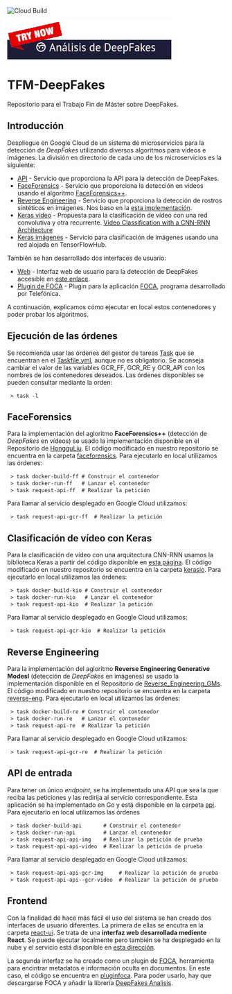 ![Cloud Build](https://storage.googleapis.com/deepfakes-317408-badges/builds/tfm-deepfakes/branches/main.svg)

[![](./imgs/tryWeb.png)](https://reactui-utoehvsqvq-ew.a.run.app)

# TFM-DeepFakes

Repositorio para el Trabajo Fin de Máster sobre DeepFakes.

## Introducción

Despliegue en Google Cloud de un sistema de microservicios para la detección de *DeepFakes* utilizando diversos algoritmos para vídeos e imágenes. La división en directorio de cada uno de los microservicios es la siguiente:

* [API](./api) - Servicio que proporciona la API para la detección de DeepFakes.
* [FaceForensics](./faceforensics) - Servicio que proporciona la detección en videos usando el algoritmo [FaceForensics++](https://github.com/HongguLiu/Deepfake-Detection).
* [Reverse Engineering](./reverse) - Servicio que proporciona la detección de rostros sintéticos en imágenes. Nos baso en la [esta implementación](https://github.com/vishal3477/Reverse_Engineering_GMs).
* [Keras vídeo](./kerasio) - Propuesta para la clasificación de vídeo con una red convolutiva y otra recurrente. [Video Classification with a CNN-RNN Architecture](https://keras.io/examples/vision/video_classification/)
* [Keras imágenes](./kerasioimg) - Servicio para clasificación de imágenes usando una red alojada en TensorFlowHub.

También se han desarrollado dos interfaces de usuario:
* [Web](./react-ui) - Interfaz web de usuario para la detección de DeepFakes accesible en [este enlace](https://reactui-utoehvsqvq-ew.a.run.app).
* [Plugin de FOCA](./pluginfoca) - Plugin para la aplicación [FOCA](https://github.com/ElevenPaths/FOCA), programa desarrollado por Telefónica.

A continuación, explicamos cómo ejecutar en local estos contenedores y poder probar los algoritmos.

## Ejecución de las órdenes

Se recomienda usar las órdenes del gestor de tareas [Task](https://taskfile.dev/#/) que se encuentran en el [Taskfile.yml](./Taskfile.yml), aunque no es obligatorio. Se aconseja cambiar el valor de las variables GCR_FF, GCR_RE y GCR_API con los nombres de los contenedores deseados. Las órdenes disponibles se pueden consultar mediante la orden:

```
 > task -l
```

## FaceForensics

Para la implementación del agloritmo **FaceForensics++** (detección de *DeepFakes* en vídeos) se usado la implementación disponible en el Repositorio de [HongguLiu](https://github.com/HongguLiu/Deepfake-Detection). El código modificado en nuestro repositorio se encuentra en la carpeta [faceforensics](./faceforensics). Para ejecutarlo en local utilizamos las órdenes:

```
 > task docker-build-ff # Construir el contenedor
 > task docker-run-ff   # Lanzar el contenedor 
 > task request-api-ff  # Realizar la petición
```

Para llamar al servicio desplegado en Google Cloud utilizamos:

```
 > task request-api-gcr-ff  # Realizar la petición
```

## Clasificación de vídeo con Keras

Para la clasificación de vídeo con una arquitectura CNN-RNN usamos la biblioteca Keras a partir del código disponible en [esta página](https://keras.io/examples/vision/video_classification/). El código modificado en nuestro repositorio se encuentra en la carpeta [kerasio](./kerasio). Para ejecutarlo en local utilizamos las órdenes:

```
 > task docker-build-kio # Construir el contenedor
 > task docker-run-kio   # Lanzar el contenedor 
 > task request-api-kio  # Realizar la petición
```

Para llamar al servicio desplegado en Google Cloud utilizamos:

```
 > task request-api-gcr-kio  # Realizar la petición
```


## Reverse Engineering

Para la implementación del agloritmo **Reverse Engineering Generative Modesl** (detección de *DeepFakes* en imágenes) se usado la implementación disponible en el Repositorio de [Reverse_Engineering_GMs](https://github.com/vishal3477/Reverse_Engineering_GMs). El código modificado en nuestro repositorio se encuentra en la carpeta [reverse-eng](./reverse-eng). Para ejecutarlo en local utilizamos las órdenes:

```
 > task docker-build-re # Construir el contenedor
 > task docker-run-re   # Lanzar el contenedor 
 > task request-api-re  # Realizar la petición
```

Para llamar al servicio desplegado en Google Cloud utilizamos:

```
 > task request-api-gcr-re  # Realizar la petición
```

 ## API de entrada

Para tener un único *endpoint*, se ha implementado una API que sea la que reciba las peticiones y las redirija al servicio correspondiente. Esta aplicación se ha implementado en Go y está disponible en la carpeta [api](./api). Para ejecutarlo en local utilizamos las órdenes

```
 > task docker-build-api       # Construir el contenedor
 > task docker-run-api         # Lanzar el contenedor 
 > task request-api-api-img    # Realizar la petición de prueba
 > task request-api-api-video  # Realizar la petición de prueba
```

Para llamar al servicio desplegado en Google Cloud utilizamos:

```
 > task request-api-api-gcr-img     # Realizar la petición de prueba
 > task request-api-api--gcr-video  # Realizar la petición de prueba
```

## Frontend

Con la finalidad de hace más fácil el uso del sistema se han creado dos interfaces de usuario diferentes. La primera de ellas se encutra en la carpeta [react-ui](./react-ui). Se trata de una **interfaz web desarrollada mediente React**. Se puede ejecutar localmente pero también se ha desplegado en la nube y el servicio está disponible en [esta dirección](https://reactui-utoehvsqvq-ew.a.run.app).

La segunda interfaz se ha creado como un plugin de [FOCA](https://github.com/ElevenPaths/FOCA), herramienta para encintrar metadatos e información oculta en documentos. En este caso, el código se encuentra en [pluginfoca](./pluginfoca). Para poder usarlo, hay que descargarse FOCA y añadir la librería [DeepFakes Analisis](./pluginfoca/FocaPluginExample/bin/Debug/DeepFakesAnalisis.exe).